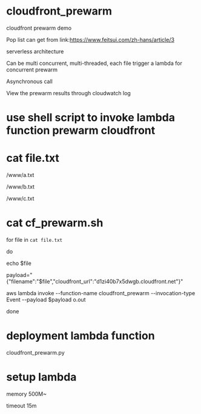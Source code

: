 # cloudfront_prewarm

cloudfront prewarm demo

Pop list can get from link:https://www.feitsui.com/zh-hans/article/3

serverless architecture

Can be multi concurrent, multi-threaded, each file trigger a lambda for concurrent prewarm

Asynchronous call

View the prewarm results through cloudwatch log


# use shell script to invoke lambda function prewarm cloudfront

# cat file.txt

/www/a.txt

/www/b.txt

/www/c.txt

# cat cf_prewarm.sh

for file in `cat file.txt`

do

echo $file

payload="{\"filename\":\"$file\",\"cloudfront_url\":\"d1zi40b7x5dwgb.cloudfront.net\"}"

aws lambda invoke --function-name cloudfront_prewarm --invocation-type Event --payload $payload o.out

done

# deployment lambda function 
cloudfront_prewarm.py

# setup lambda 
memory 500M~

timeout 15m

